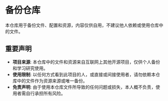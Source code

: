 # 备份仓库
本仓库用于备份文件、配置和资源，内容仅供自用，不建议他人依赖或使用仓库中的文件。



## 重要声明

- **项目来源**: 本仓库中的文件和资源来自互联网上其他开源项目，仅供个人备份和学习研究使用。
- **使用限制**: 以任何方式看到此项目的人，或直接或间接使用者，请勿依赖本仓库中的文件作为资源来源或唯一备份。
- **免责声明**: 由于使用本仓库文件所导致的任何问题或损失，本人概不负责，使用者需自行承担所有风险。

